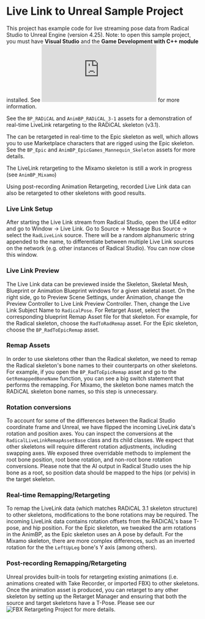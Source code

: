 # Live Link to Unreal Sample Project

This project has example code for live streaming pose data from Radical Studio to Unreal Engine (version 4.25). Note: to open this sample project, you must have **Visual Studio** and the **Game Development with C++ module** installed. See ![this guide](https://docs.unrealengine.com/en-US/Programming/Development/VisualStudioSetup/index.html) for more information.

See the `BP_RADiCAL` and `AnimBP_RADiCAL_3-1` assets for a demonstration of real-time LiveLink retargeting to the RADiCAL skeleton (v3.1).

The can be retargeted in real-time to the Epic skeleton as well, which allows you to use Marketplace characters that are rigged using the Epic skeleton. See the `BP_Epic` and `AnimBP_EpicGames_Mannequin_Skeleton` assets for more details.

The LiveLink retargeting to the Mixamo skeleton is still a work in progress (see `AnimBP_Mixamo`)

Using post-recording Animation Retargeting, recorded Live Link data can also be retargeted to other skeletons with good results.

### Live Link Setup
After starting the Live Link stream from Radical Studio, open the UE4 editor and go to Window -> Live Link. Go to Source -> Message Bus Source -> select the `RadLiveLink` source. There will be a random alphanumeric string appended to the name, to differentiate between multiple Live Link sources on the network (e.g. other instances of Radical Studio). You can now close this window.

### Live Link Preview
The Live Link data can be previewed inside the Skeleton, Skeletal Mesh, Blueprint or Animation Blueprint windows for a given skeletal asset. On the right side, go to Preview Scene Settings, under Animation, change the Preview Controller to Live Link Preview Controller. Then, change the Live Link Subject Name to `RadicalPose`.
For Retarget Asset, select the corresponding blueprint Remap Asset file for that skeleton. For example, for the Radical skeleton, choose the `RadToRadRemap` asset. For the Epic skeleton, choose the `BP_RadToEpicRemap` asset.

### Remap Assets
In order to use skeletons other than the Radical skeleton, we need to remap the Radical skeleton's bone names to their counterparts on other skeletons. For example, if you open the `BP_RadToEpicRemap` asset and go to the `GetRemappedBoneName` function, you can see a big switch statement that performs the remapping. For Mixamo, the skeleton bone names match the RADiCAL skeleton bone names, so this step is unnecessary.

### Rotation conversions
To account for some of the differences between the Radical Studio coordinate frame and Unreal, we have flipped the incoming LiveLink data's rotation and position axes. You can inspect the conversions at the `RadicalLiveLinkRemapAssetBase` class and its child classes. We expect that other skeletons will require different rotation adjustments, including swapping axes. We exposed three overridable methods to implement the root bone position, root bone rotation, and non-root bone rotation conversions. Please note that the AI output in Radical Studio uses the hip bone as a root, so position data should be mapped to the hips (or pelvis) in the target skeleton.

### Real-time Remapping/Retargeting
To remap the LiveLink data (which matches RADiCAL 3.1 skeleton structure) to other skeletons, modifications to the bone rotations may be required. The incoming LiveLink data contains rotation offsets from the RADiCAL's base T-pose, and hip position. For the Epic skeleton, we tweaked the arm rotations in the AnimBP, as the Epic skeleton uses an A pose by default. For the Mixamo skeleton, there are more complex differences, such as an inverted rotation for the the `LeftUpLeg` bone's Y axis (among others).

### Post-recording Remapping/Retargeting
Unreal provides built-in tools for retargeting existing animations (i.e. animations created with Take Recorder, or imported FBX) to other skeletons. Once the animation asset is produced, you can retarget to any other skeleton by setting up the Retarget Manager and ensuring that both the source and target skeletons have a T-Pose. Please see our ![FBX Retargeting Project](https://github.com/get-rad/Unreal_FBX_Retarget) for more details.
